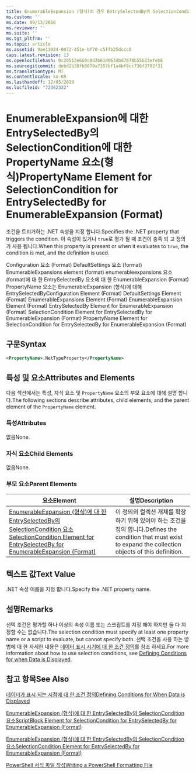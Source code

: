 ```yaml
---
title: EnumerableExpansion (형식)의 경우 EntrySelectedBy의 SelectionCondition에 대 한 PropertyName 요소 | Microsoft Docs
ms.custom: ''
ms.date: 09/13/2016
ms.reviewer: ''
ms.suite: ''
ms.tgt_pltfrm: ''
ms.topic: article
ms.assetid: 9ae11924-0072-451e-bf70-c5ffb25dccc0
caps.latest.revision: 13
ms.openlocfilehash: 0c20512e660c8d2b61d063dbd7078b55b23efeb8
ms.sourcegitcommit: debd2b38fb8070a7357bf1a4bf9cc736f3702f31
ms.translationtype: MT
ms.contentlocale: ko-KR
ms.lasthandoff: 12/05/2019
ms.locfileid: "72362322"
---
```

# <a name="propertyname-element-for-selectioncondition-for-entryselectedby-for-enumerableexpansion-format"></a><span data-ttu-id="76b90-102">EnumerableExpansion에 대한 EntrySelectedBy의 SelectionCondition에 대한 PropertyName 요소(형식)</span><span class="sxs-lookup"><span data-stu-id="76b90-102">PropertyName Element for SelectionCondition for EntrySelectedBy for EnumerableExpansion (Format)</span></span>

<span data-ttu-id="76b90-103">조건을 트리거하는 .NET 속성을 지정 합니다.</span><span class="sxs-lookup"><span data-stu-id="76b90-103">Specifies the .NET property that triggers the condition.</span></span> <span data-ttu-id="76b90-104">이 속성이 있거나 `true`로 평가 될 때 조건이 충족 되 고 정의가 사용 됩니다.</span><span class="sxs-lookup"><span data-stu-id="76b90-104">When this property is present or when it evaluates to `true`, the condition is met, and the definition is used.</span></span>

<span data-ttu-id="76b90-105">Configuration 요소 (Format) DefaultSettings 요소 (format) EnumerableExpansions element (format) enumerableexpansions 요소 (format)에 대 한 EntrySelectedBy 요소에 대 한 EnumerableExpansion (Format) PropertyName 요소는 EnumerableExpansion (형식)에 대해 EntrySelectedBy</span><span class="sxs-lookup"><span data-stu-id="76b90-105">Configuration Element (Format) DefaultSettings Element (Format) EnumerableExpansions Element (Format) EnumerableExpansion Element (Format) EntrySelectedBy Element for EnumerableExpansion (Format) SelectionCondition Element for EntrySelectedBy for EnumerableExpansion (Format) PropertyName Element for SelectionCondition for EntrySelectedBy for EnumerableExpansion (Format)</span></span>

## <a name="syntax"></a><span data-ttu-id="76b90-106">구문</span><span class="sxs-lookup"><span data-stu-id="76b90-106">Syntax</span></span>

```xml
<PropertyName>.NetTypeProperty</PropertyName>
```

## <a name="attributes-and-elements"></a><span data-ttu-id="76b90-107">특성 및 요소</span><span class="sxs-lookup"><span data-stu-id="76b90-107">Attributes and Elements</span></span>

<span data-ttu-id="76b90-108">다음 섹션에서는 특성, 자식 요소 및 `PropertyName` 요소의 부모 요소에 대해 설명 합니다.</span><span class="sxs-lookup"><span data-stu-id="76b90-108">The following sections describe attributes, child elements, and the parent element of the `PropertyName` element.</span></span>

### <a name="attributes"></a><span data-ttu-id="76b90-109">특성</span><span class="sxs-lookup"><span data-stu-id="76b90-109">Attributes</span></span>

<span data-ttu-id="76b90-110">없음</span><span class="sxs-lookup"><span data-stu-id="76b90-110">None.</span></span>

### <a name="child-elements"></a><span data-ttu-id="76b90-111">자식 요소</span><span class="sxs-lookup"><span data-stu-id="76b90-111">Child Elements</span></span>

<span data-ttu-id="76b90-112">없음</span><span class="sxs-lookup"><span data-stu-id="76b90-112">None.</span></span>

### <a name="parent-elements"></a><span data-ttu-id="76b90-113">부모 요소</span><span class="sxs-lookup"><span data-stu-id="76b90-113">Parent Elements</span></span>

|<span data-ttu-id="76b90-114">요소</span><span class="sxs-lookup"><span data-stu-id="76b90-114">Element</span></span>|<span data-ttu-id="76b90-115">설명</span><span class="sxs-lookup"><span data-stu-id="76b90-115">Description</span></span>|
|-------------|-----------------|
|[<span data-ttu-id="76b90-116">EnumerableExpansion (형식)에 대 한 EntrySelectedBy의 SelectionCondition 요소</span><span class="sxs-lookup"><span data-stu-id="76b90-116">SelectionCondition Element for EntrySelectedBy for EnumerableExpansion (Format)</span></span>](./selectioncondition-element-for-entryselectedby-for-enumerableexpansion-format.md)|<span data-ttu-id="76b90-117">이 정의의 컬렉션 개체를 확장 하기 위해 있어야 하는 조건을 정의 합니다.</span><span class="sxs-lookup"><span data-stu-id="76b90-117">Defines the condition that must exist to expand the collection objects of this definition.</span></span>|

## <a name="text-value"></a><span data-ttu-id="76b90-118">텍스트 값</span><span class="sxs-lookup"><span data-stu-id="76b90-118">Text Value</span></span>

<span data-ttu-id="76b90-119">.NET 속성 이름을 지정 합니다.</span><span class="sxs-lookup"><span data-stu-id="76b90-119">Specify the .NET property name.</span></span>

## <a name="remarks"></a><span data-ttu-id="76b90-120">설명</span><span class="sxs-lookup"><span data-stu-id="76b90-120">Remarks</span></span>

<span data-ttu-id="76b90-121">선택 조건은 평가할 하나 이상의 속성 이름 또는 스크립트를 지정 해야 하지만 둘 다 지정할 수는 없습니다.</span><span class="sxs-lookup"><span data-stu-id="76b90-121">The selection condition must specify at least one property name or a script to evaluate, but cannot specify both.</span></span> <span data-ttu-id="76b90-122">선택 조건을 사용 하는 방법에 대 한 자세한 내용은 [데이터 표시 시기에 대 한 조건 정의](./defining-conditions-for-displaying-data.md)를 참조 하세요.</span><span class="sxs-lookup"><span data-stu-id="76b90-122">For more information about how to use selection conditions, see [Defining Conditions for when Data is Displayed](./defining-conditions-for-displaying-data.md).</span></span>

## <a name="see-also"></a><span data-ttu-id="76b90-123">참고 항목</span><span class="sxs-lookup"><span data-stu-id="76b90-123">See Also</span></span>

[<span data-ttu-id="76b90-124">데이터가 표시 되는 시점에 대 한 조건 정의</span><span class="sxs-lookup"><span data-stu-id="76b90-124">Defining Conditions for When Data is Displayed</span></span>](./defining-conditions-for-displaying-data.md)

[<span data-ttu-id="76b90-125">EnumerableExpansion (형식)에 대 한 EntrySelectedBy의 SelectionCondition 요소</span><span class="sxs-lookup"><span data-stu-id="76b90-125">ScriptBlock Element for SelectionCondition for EntrySelectedBy for EnumerableExpansion (Format)</span></span>](./scriptblock-element-for-selectioncondition-for-entryselectedby-for-enumerableexpansion-format.md)

[<span data-ttu-id="76b90-126">EnumerableExpansion (형식)에 대 한 EntrySelectedBy의 SelectionCondition 요소</span><span class="sxs-lookup"><span data-stu-id="76b90-126">SelectionCondition Element for EntrySelectedBy for EnumerableExpansion (Format)</span></span>](./selectioncondition-element-for-entryselectedby-for-enumerableexpansion-format.md)

[<span data-ttu-id="76b90-127">PowerShell 서식 파일 작성</span><span class="sxs-lookup"><span data-stu-id="76b90-127">Writing a PowerShell Formatting File</span></span>](./writing-a-powershell-formatting-file.md)
